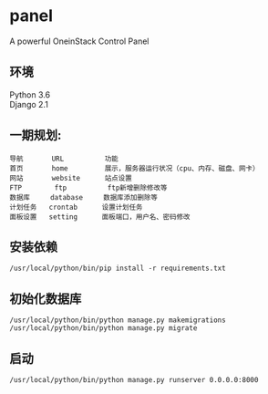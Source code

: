 # panel
A powerful OneinStack Control Panel
## 环境
Python 3.6</br>
Django 2.1
## 一期规划:
```
导航       URL          功能
首页       home         展示，服务器运行状况（cpu、内存、磁盘、网卡）
网站       website      站点设置
FTP        ftp          ftp新增删除修改等
数据库     database     数据库添加删除等
计划任务   crontab      设置计划任务
面板设置   setting      面板端口，用户名、密码修改
```
## 安装依赖
```
/usr/local/python/bin/pip install -r requirements.txt
```
## 初始化数据库
```
/usr/local/python/bin/python manage.py makemigrations
/usr/local/python/bin/python manage.py migrate
```
## 启动
```
/usr/local/python/bin/python manage.py runserver 0.0.0.0:8000
```
